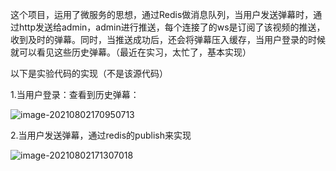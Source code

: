 这个项目，运用了微服务的思想，通过Redis做消息队列，当用户发送弹幕时，通过http发送给admin，admin进行推送，每个连接了的ws是订阅了该视频的推送，收到及时的弹幕。同时，当推送成功后，还会将弹幕压入缓存，当用户登录的时候就可以看见这些历史弹幕。（最近在实习，太忙了，基本实现）

以下是实验代码的实现（不是该源代码）

1.当用户登录：查看到历史弹幕：

![image-20210802170950713](C:\Users\HUAWEI\AppData\Roaming\Typora\typora-user-images\image-20210802170950713.png)

2.当用户发送弹幕，通过redis的publish来实现

![image-20210802171307018](C:\Users\HUAWEI\AppData\Roaming\Typora\typora-user-images\image-20210802171307018.png)